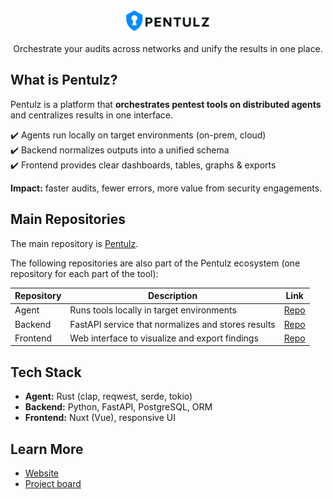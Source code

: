 <!-- Logo -->
<p align="center">
  <img src="https://github.com/Pentulz/.github/blob/main/public/images/logo.png?raw=true" alt="Pentulz Logo" width="150"/>
</p>

<p align="center">
  Orchestrate your audits across networks and unify the results in one place.
</p>


## What is Pentulz?

Pentulz is a platform that **orchestrates pentest tools on distributed agents** and centralizes results in one interface.  

✔️ Agents run locally on target environments (on-prem, cloud)  
✔️ Backend normalizes outputs into a unified schema  
✔️ Frontend provides clear dashboards, tables, graphs & exports  

**Impact:** faster audits, fewer errors, more value from security engagements.


## Main Repositories

The main repository is [Pentulz](https://github.com/Pentulz/Pentulz).

The following repositories are also part of the Pentulz ecosystem (one repository for each part of the tool):

| Repository | Description | Link |
|------------|-------------|------|
| Agent   | Runs tools locally in target environments | [Repo](https://github.com/Pentulz/agent) |
| Backend | FastAPI service that normalizes and stores results | [Repo](https://github.com/Pentulz/backend) |
| Frontend | Web interface to visualize and export findings | [Repo](https://github.com/Pentulz/frontend) |




## Tech Stack

- **Agent:** Rust (clap, reqwest, serde, tokio)  
- **Backend:** Python, FastAPI, PostgreSQL, ORM  
- **Frontend:** Nuxt (Vue), responsive UI  



## Learn More

- [Website](https://pentulz.xyz)
- [Project board](https://github.com/orgs/Pentulz/projects/1/views/1)  
